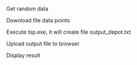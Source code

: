 Get random data

Download file data points

Execute tsp.exe, it will create file output_depot.txt

Upload output file to browser

Display result